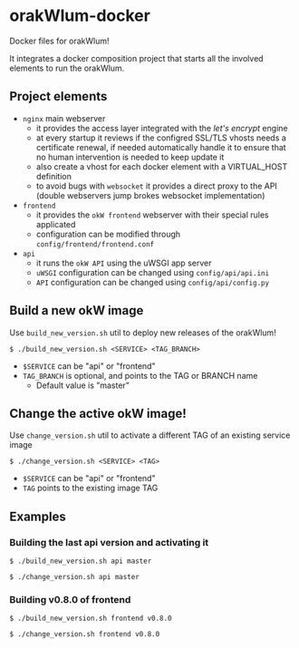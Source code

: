 # orakWlum-docker
Docker files for orakWlum!

It integrates a docker composition project that starts all the involved elements to run the orakWlum.

## Project elements

- `nginx` main webserver
  - it provides the access layer integrated with the _let's encrypt_ engine
  - at every startup it reviews if the configred SSL/TLS vhosts needs a certificate renewal, if needed automatically handle it to ensure that no human intervention is needed to keep update it
  - also create a vhost for each docker element with a VIRTUAL_HOST definition
  - to avoid bugs with `websocket` it provides a direct proxy to the API (double webservers jump brokes websocket implementation)
- `frontend`
  - it provides the `okW frontend` webserver with their special rules applicated
  - configuration can be modified through `config/frontend/frontend.conf`
- `api`
  - it runs the `okW API` using the uWSGI app server
  - `uWSGI` configuration can be changed using `config/api/api.ini`
  - `API` configuration can be changed using `config/api/config.py`


## Build a new okW image

Use ```build_new_version.sh``` util to deploy new releases of the orakWlum!

```
$ ./build_new_version.sh <SERVICE> <TAG_BRANCH>
``` 
- ```$SERVICE``` can be "api" or "frontend"
- ```TAG_BRANCH``` is optional, and points to the TAG or BRANCH name
  - Default value is "master"


## Change the active okW image!

Use ```change_version.sh``` util to activate a different TAG of an existing service image

```
$ ./change_version.sh <SERVICE> <TAG>
``` 
- ```$SERVICE``` can be "api" or "frontend"
- ```TAG``` points to the existing image TAG


## Examples

### Building the last api version and activating it
```
$ ./build_new_version.sh api master 

$ ./change_version.sh api master 
``` 

### Building v0.8.0 of frontend
```
$ ./build_new_version.sh frontend v0.8.0 

$ ./change_version.sh frontend v0.8.0 
``` 
